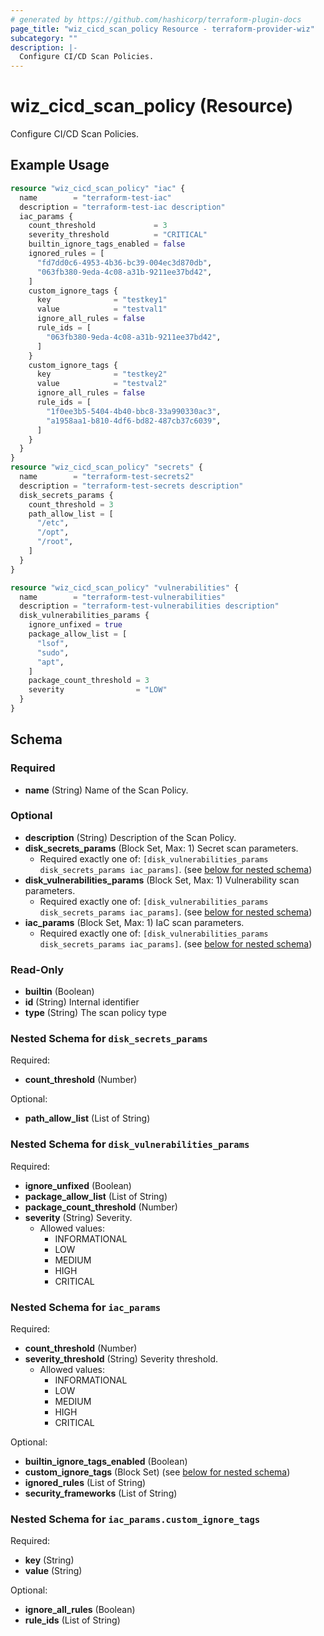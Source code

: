 ```yaml
---
# generated by https://github.com/hashicorp/terraform-plugin-docs
page_title: "wiz_cicd_scan_policy Resource - terraform-provider-wiz"
subcategory: ""
description: |-
  Configure CI/CD Scan Policies.
---
```


# wiz_cicd_scan_policy (Resource)

Configure CI/CD Scan Policies.

## Example Usage

```terraform
resource "wiz_cicd_scan_policy" "iac" {
  name        = "terraform-test-iac"
  description = "terraform-test-iac description"
  iac_params {
    count_threshold             = 3
    severity_threshold          = "CRITICAL"
    builtin_ignore_tags_enabled = false
    ignored_rules = [
      "fd7dd0c6-4953-4b36-bc39-004ec3d870db",
      "063fb380-9eda-4c08-a31b-9211ee37bd42",
    ]
    custom_ignore_tags {
      key              = "testkey1"
      value            = "testval1"
      ignore_all_rules = false
      rule_ids = [
        "063fb380-9eda-4c08-a31b-9211ee37bd42",
      ]
    }
    custom_ignore_tags {
      key              = "testkey2"
      value            = "testval2"
      ignore_all_rules = false
      rule_ids = [
        "1f0ee3b5-5404-4b40-bbc8-33a990330ac3",
        "a1958aa1-b810-4df6-bd82-487cb37c6039",
      ]
    }
  }
}
resource "wiz_cicd_scan_policy" "secrets" {
  name        = "terraform-test-secrets2"
  description = "terraform-test-secrets description"
  disk_secrets_params {
    count_threshold = 3
    path_allow_list = [
      "/etc",
      "/opt",
      "/root",
    ]
  }
}

resource "wiz_cicd_scan_policy" "vulnerabilities" {
  name        = "terraform-test-vulnerabilities"
  description = "terraform-test-vulnerabilities description"
  disk_vulnerabilities_params {
    ignore_unfixed = true
    package_allow_list = [
      "lsof",
      "sudo",
      "apt",
    ]
    package_count_threshold = 3
    severity                = "LOW"
  }
}
```

<!-- schema generated by tfplugindocs -->
## Schema

### Required

- **name** (String) Name of the Scan Policy.

### Optional

- **description** (String) Description of the Scan Policy.
- **disk_secrets_params** (Block Set, Max: 1) Secret scan parameters.
    - Required exactly one of: `[disk_vulnerabilities_params disk_secrets_params iac_params]`. (see [below for nested schema](#nestedblock--disk_secrets_params))
- **disk_vulnerabilities_params** (Block Set, Max: 1) Vulnerability scan parameters.
    - Required exactly one of: `[disk_vulnerabilities_params disk_secrets_params iac_params]`. (see [below for nested schema](#nestedblock--disk_vulnerabilities_params))
- **iac_params** (Block Set, Max: 1) IaC scan parameters.
    - Required exactly one of: `[disk_vulnerabilities_params disk_secrets_params iac_params]`. (see [below for nested schema](#nestedblock--iac_params))

### Read-Only

- **builtin** (Boolean)
- **id** (String) Internal identifier
- **type** (String) The scan policy type

<a id="nestedblock--disk_secrets_params"></a>
### Nested Schema for `disk_secrets_params`

Required:

- **count_threshold** (Number)

Optional:

- **path_allow_list** (List of String)


<a id="nestedblock--disk_vulnerabilities_params"></a>
### Nested Schema for `disk_vulnerabilities_params`

Required:

- **ignore_unfixed** (Boolean)
- **package_allow_list** (List of String)
- **package_count_threshold** (Number)
- **severity** (String) Severity.
    - Allowed values: 
        - INFORMATIONAL
        - LOW
        - MEDIUM
        - HIGH
        - CRITICAL


<a id="nestedblock--iac_params"></a>
### Nested Schema for `iac_params`

Required:

- **count_threshold** (Number)
- **severity_threshold** (String) Severity threshold.
    - Allowed values: 
        - INFORMATIONAL
        - LOW
        - MEDIUM
        - HIGH
        - CRITICAL

Optional:

- **builtin_ignore_tags_enabled** (Boolean)
- **custom_ignore_tags** (Block Set) (see [below for nested schema](#nestedblock--iac_params--custom_ignore_tags))
- **ignored_rules** (List of String)
- **security_frameworks** (List of String)

<a id="nestedblock--iac_params--custom_ignore_tags"></a>
### Nested Schema for `iac_params.custom_ignore_tags`

Required:

- **key** (String)
- **value** (String)

Optional:

- **ignore_all_rules** (Boolean)
- **rule_ids** (List of String)


